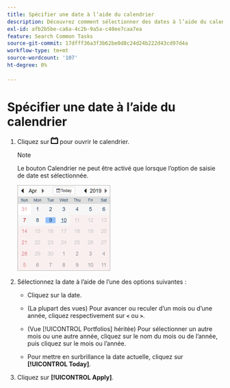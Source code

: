 ```yaml
---
title: Spécifier une date à l’aide du calendrier
description: Découvrez comment sélectionner des dates à l’aide du calendrier.
exl-id: afb2b5be-ca6a-4c2b-9a5a-c40ee7caa7ea
feature: Search Common Tasks
source-git-commit: 17dfff36a3f3b62be0d8c24d24b222d43cd97d4a
workflow-type: tm+mt
source-wordcount: '107'
ht-degree: 0%

---
```


# Spécifier une date à l’aide du calendrier

1. Cliquez sur ![bouton Calendrier](/help/search-social-commerce/assets/calendar-date-range.png "bouton Calendrier") pour ouvrir le calendrier.

   >[!NOTE]
   >
   >Le bouton Calendrier ne peut être activé que lorsque l’option de saisie de date est sélectionnée.

   ![Calendrier &#x200B;](/help/search-social-commerce/assets/calendar-full.png "Calendrier ouvert")

1. Sélectionnez la date à l’aide de l’une des options suivantes :

   * Cliquez sur la date.

   * (La plupart des vues) Pour avancer ou reculer d’un mois ou d’une année, cliquez respectivement sur **`<`** ou **`>`**.

   * (Vue [!UICONTROL Portfolios] héritée) Pour sélectionner un autre mois ou une autre année, cliquez sur le nom du mois ou de l’année, puis cliquez sur le mois ou l’année.

   * Pour mettre en surbrillance la date actuelle, cliquez sur **[!UICONTROL Today]**.

1. Cliquez sur **[!UICONTROL Apply]**.
